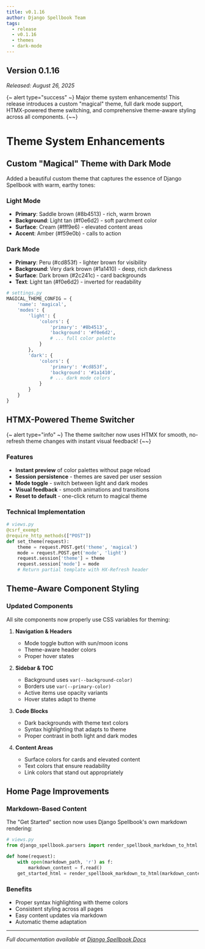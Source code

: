```yaml
---
title: v0.1.16
author: Django Spellbook Team
tags:
  - release
  - v0.1.16
  - themes
  - dark-mode
---
```

## **Version 0.1.16**

*Released: August 26, 2025*

{~ alert type="success" ~}
Major theme system enhancements! This release introduces a custom "magical" theme, full dark mode support, HTMX-powered theme switching, and comprehensive theme-aware styling across all components.
{~~}

# Theme System Enhancements

## Custom "Magical" Theme with Dark Mode

Added a beautiful custom theme that captures the essence of Django Spellbook with warm, earthy tones:

### Light Mode
- **Primary**: Saddle brown (#8b4513) - rich, warm brown
- **Background**: Light tan (#f0e6d2) - soft parchment color
- **Surface**: Cream (#fff9e6) - elevated content areas
- **Accent**: Amber (#f59e0b) - calls to action

### Dark Mode
- **Primary**: Peru (#cd853f) - lighter brown for visibility
- **Background**: Very dark brown (#1a1410) - deep, rich darkness
- **Surface**: Dark brown (#2c241c) - card backgrounds
- **Text**: Light tan (#f0e6d2) - inverted for readability

```python
# settings.py
MAGICAL_THEME_CONFIG = {
    'name': 'magical',
    'modes': {
        'light': {
            'colors': {
                'primary': '#8b4513',
                'background': '#f0e6d2',
                # ... full color palette
            }
        },
        'dark': {
            'colors': {
                'primary': '#cd853f',
                'background': '#1a1410',
                # ... dark mode colors
            }
        }
    }
}
```

## HTMX-Powered Theme Switcher

{~ alert type="info" ~}
The theme switcher now uses HTMX for smooth, no-refresh theme changes with instant visual feedback!
{~~}

### Features
- **Instant preview** of color palettes without page reload
- **Session persistence** - themes are saved per user session
- **Mode toggle** - switch between light and dark modes
- **Visual feedback** - smooth animations and transitions
- **Reset to default** - one-click return to magical theme

### Technical Implementation
```python
# views.py
@csrf_exempt
@require_http_methods(["POST"])
def set_theme(request):
    theme = request.POST.get('theme', 'magical')
    mode = request.POST.get('mode', 'light')
    request.session['theme'] = theme
    request.session['mode'] = mode
    # Return partial template with HX-Refresh header
```

## Theme-Aware Component Styling

### Updated Components
All site components now properly use CSS variables for theming:

1. **Navigation & Headers**
   - Mode toggle button with sun/moon icons
   - Theme-aware header colors
   - Proper hover states

2. **Sidebar & TOC**
   - Background uses `var(--background-color)`
   - Borders use `var(--primary-color)`
   - Active items use opacity variants
   - Hover states adapt to theme

3. **Code Blocks**
   - Dark backgrounds with theme text colors
   - Syntax highlighting that adapts to theme
   - Proper contrast in both light and dark modes

4. **Content Areas**
   - Surface colors for cards and elevated content
   - Text colors that ensure readability
   - Link colors that stand out appropriately

## Home Page Improvements

### Markdown-Based Content
The "Get Started" section now uses Django Spellbook's own markdown rendering:

```python
# views.py
from django_spellbook.parsers import render_spellbook_markdown_to_html

def home(request):
    with open(markdown_path, 'r') as f:
        markdown_content = f.read()
    get_started_html = render_spellbook_markdown_to_html(markdown_content)
```

### Benefits
- Proper syntax highlighting with theme colors
- Consistent styling across all pages
- Easy content updates via markdown
- Automatic theme adaptation


---

*Full documentation available at [Django Spellbook Docs](https://django-spellbook.org)*